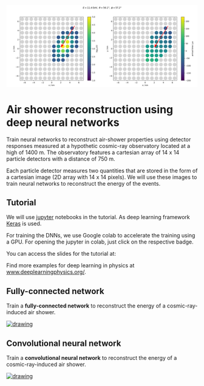 ![Example Event](images/footprint.png)

# Air shower reconstruction using deep neural networks
Train neural networks to reconstruct air-shower properties using detector responses measured at a hypothetic cosmic-ray observatory located at a high of 1400 m. The observatory features a cartesian array of 14 x 14 particle detectors with a distance of 750 m.

Each particle detector measures two quantities that are stored in the form of a cartesian image (2D array with 14 x 14 pixels).
We will use these images to train neural networks to reconstruct the energy of the events.

## Tutorial
We will use [jupyter](https://jupyter.org/) notebooks in the tutorial. As deep learning framework [Keras](https://keras.io/) is used.

For training the DNNs, we use Google colab to accelerate the training using a GPU. For opening the jupyter in colab, just click on the respective badge.

You can access the slides for the tutorial at:

Find more examples for deep learning in physics at www.deeplearningphysics.org/.

## Fully-connected network
Train a **fully-connected network** to reconstruct the energy of a cosmic-ray-induced air shower.  

<a target="_blank" rel="noopener noreferrer" href="https://colab.research.google.com/github/jglombitza/tutorial_nn_airshowers//blob/master/fully_connected.ipynb"><img src="https://colab.research.google.com/assets/colab-badge.svg" alt="drawing" width="180"/> </a>

## Convolutional neural network
Train a **convolutional neural network** to reconstruct the energy of a cosmic-ray-induced air shower.  


<a target="_blank" rel="noopener noreferrer" href="https://colab.research.google.com/github/jglombitza/tutorial_nn_airshowers//blob/master/convolutional.ipynb"><img src="https://colab.research.google.com/assets/colab-badge.svg" alt="drawing" width="180"/> </a>
